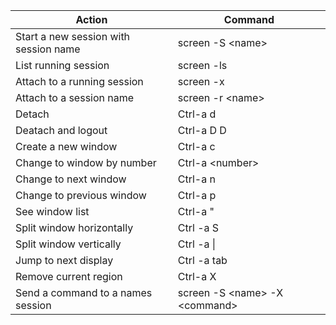 |Action| Command|
|----|-----|
|Start a new session with session name | screen -S \<name> |
|List running session| screen -ls |
|Attach to a running session | screen -x|
|Attach to a session name| screen -r \<name>| 
|Detach | Ctrl-a d |
|Deatach and logout | Ctrl-a D D|
|Create a new window| Ctrl-a c|
|Change to window by number| Ctrl-a \<number>|
|Change to next window| Ctrl-a n|
|Change to previous window| Ctrl-a p|
|See window list| Ctrl-a "|
|Split window horizontally|Ctrl -a S|
|Split window vertically| Ctrl -a \| |
|Jump to next display|Ctrl -a tab|
|Remove current region| Ctrl-a X|
|Send a command to a names session|screen -S \<name> -X \<command>| 
